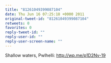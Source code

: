 ```yaml
---
title: "81261049399087104"
date: Thu Jun 16 07:25:18 +0000 2011
original-tweet-id: "81261049399087104"
retweets: 0
favorites: 0
reply-tweet-id: ""
reply-user-id: ""
reply-user-screen-name: ""
---
```

Shallow waters, Pwlhelli: http://wp.me/p1D2Nv-19
